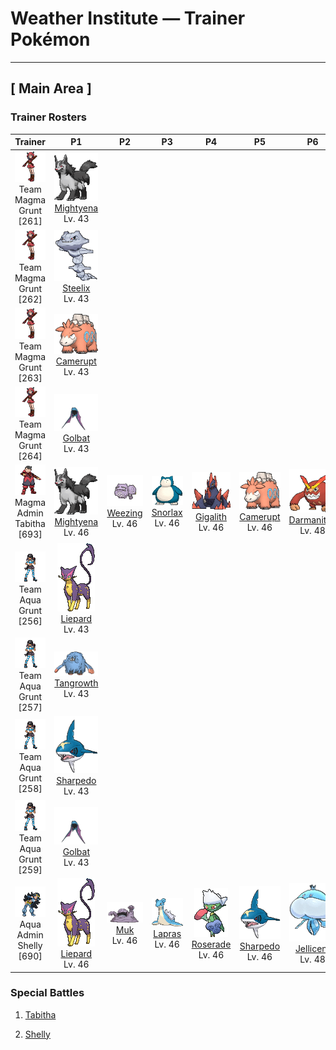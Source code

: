 # Weather Institute — Trainer Pokémon

---

## [ Main Area ]

### Trainer Rosters

| Trainer | P1 | P2 | P3 | P4 | P5 | P6 |
|:-------:|:--:|:--:|:--:|:--:|:--:|:--:|
| ![Team Magma Grunt](../../assets/trainers/magma_grunt.png "Team Magma Grunt")<br>Team Magma Grunt [261] | <div class="sprite-cell">![Mightyena](../../assets/sprites/mightyena/front.gif "Mightyena: Mightyena travel and act as a pack in the wild. The memory of its life in the wild compels the Pokémon to obey only those Trainers that it recognizes to possess superior skill.")<br>[Mightyena](../../pokemon/mightyena.md)<br>Lv. 43</div> |
| ![Team Magma Grunt](../../assets/trainers/magma_grunt.png "Team Magma Grunt")<br>Team Magma Grunt [262] | <div class="sprite-cell">![Steelix](../../assets/sprites/steelix/front.gif "Steelix: Steelix lives even further underground than Onix. This Pokémon is known to dig toward the earth’s core. There are records of this Pokémon reaching a depth of over six-tenths of a mile underground.")<br>[Steelix](../../pokemon/steelix.md)<br>Lv. 43</div> |
| ![Team Magma Grunt](../../assets/trainers/magma_grunt.png "Team Magma Grunt")<br>Team Magma Grunt [263] | <div class="sprite-cell">![Camerupt](../../assets/sprites/camerupt/front.gif "Camerupt: The humps on Camerupt’s back are formed by a transformation of its bones. They sometimes blast out molten magma. This Pokémon apparently erupts often when it is enraged.")<br>[Camerupt](../../pokemon/camerupt.md)<br>Lv. 43</div> |
| ![Team Magma Grunt](../../assets/trainers/magma_grunt.png "Team Magma Grunt")<br>Team Magma Grunt [264] | <div class="sprite-cell">![Golbat](../../assets/sprites/golbat/front.gif "Golbat: Golbat bites down on prey with its four fangs and drinks the victim’s blood. It becomes active on inky dark moonless nights, flying around to attack people and Pokémon.")<br>[Golbat](../../pokemon/golbat.md)<br>Lv. 43</div> |
| ![Magma Admin Tabitha](../../assets/important_trainers/tabitha.png "Magma Admin Tabitha")<br>Magma Admin Tabitha [693] | <div class="sprite-cell">![Mightyena](../../assets/sprites/mightyena/front.gif "Mightyena: Mightyena travel and act as a pack in the wild. The memory of its life in the wild compels the Pokémon to obey only those Trainers that it recognizes to possess superior skill.")<br>[Mightyena](../../pokemon/mightyena.md)<br>Lv. 46</div> | <div class="sprite-cell">![Weezing](../../assets/sprites/weezing/front.gif "Weezing: Weezing alternately shrinks and inflates its twin bodies to mix together toxic gases inside. The more the gases are mixed, the more powerful the toxins become. The Pokémon also becomes more putrid.")<br>[Weezing](../../pokemon/weezing.md)<br>Lv. 46</div> | <div class="sprite-cell">![Snorlax](../../assets/sprites/snorlax/front.gif "Snorlax: Snorlax’s typical day consists of nothing more than eating and sleeping. It is such a docile Pokémon that there are children who use its expansive belly as a place to play.")<br>[Snorlax](../../pokemon/snorlax.md)<br>Lv. 46</div> | <div class="sprite-cell">![Gigalith](../../assets/sprites/gigalith/front.gif "Gigalith: Compressing the energy from its internal core lets it fire off an attack capable of blowing away a mountain.")<br>[Gigalith](../../pokemon/gigalith.md)<br>Lv. 46</div> | <div class="sprite-cell">![Camerupt](../../assets/sprites/camerupt/front.gif "Camerupt: The humps on Camerupt’s back are formed by a transformation of its bones. They sometimes blast out molten magma. This Pokémon apparently erupts often when it is enraged.")<br>[Camerupt](../../pokemon/camerupt.md)<br>Lv. 46</div> | <div class="sprite-cell">![Darmanitan](../../assets/sprites/darmanitan-standard/front.gif "Darmanitan: Its internal fire burns at 2,500 degrees Fahrenheit, making enough power that it can destroy a dump truck with one punch.")<br>[Darmanitan](../../pokemon/darmanitan-standard.md)<br>Lv. 48</div> |
| ![Team Aqua Grunt](../../assets/trainers/aqua_grunt.png "Team Aqua Grunt")<br>Team Aqua Grunt [256] | <div class="sprite-cell">![Liepard](../../assets/sprites/liepard/front.gif "Liepard: Stealthily, it sneaks up on its target, striking from behind before its victim has a chance to react.")<br>[Liepard](../../pokemon/liepard.md)<br>Lv. 43</div> |
| ![Team Aqua Grunt](../../assets/trainers/aqua_grunt.png "Team Aqua Grunt")<br>Team Aqua Grunt [257] | <div class="sprite-cell">![Tangrowth](../../assets/sprites/tangrowth/front.gif "Tangrowth: Its vines grow so profusely that, in the warm season, you can’t even see its eyes.")<br>[Tangrowth](../../pokemon/tangrowth.md)<br>Lv. 43</div> |
| ![Team Aqua Grunt](../../assets/trainers/aqua_grunt.png "Team Aqua Grunt")<br>Team Aqua Grunt [258] | <div class="sprite-cell">![Sharpedo](../../assets/sprites/sharpedo/front.gif "Sharpedo: Sharpedo can swim at speeds of up to 75 mph by jetting seawater out of its backside. This Pokémon’s drawback is its inability to swim long distances.")<br>[Sharpedo](../../pokemon/sharpedo.md)<br>Lv. 43</div> |
| ![Team Aqua Grunt](../../assets/trainers/aqua_grunt.png "Team Aqua Grunt")<br>Team Aqua Grunt [259] | <div class="sprite-cell">![Golbat](../../assets/sprites/golbat/front.gif "Golbat: Golbat bites down on prey with its four fangs and drinks the victim’s blood. It becomes active on inky dark moonless nights, flying around to attack people and Pokémon.")<br>[Golbat](../../pokemon/golbat.md)<br>Lv. 43</div> |
| ![Aqua Admin Shelly](../../assets/important_trainers/shelly.png "Aqua Admin Shelly")<br>Aqua Admin Shelly [690] | <div class="sprite-cell">![Liepard](../../assets/sprites/liepard/front.gif "Liepard: Stealthily, it sneaks up on its target, striking from behind before its victim has a chance to react.")<br>[Liepard](../../pokemon/liepard.md)<br>Lv. 46</div> | <div class="sprite-cell">![Muk](../../assets/sprites/muk/front.gif "Muk: This Pokémon’s favorite food is anything that is repugnantly filthy. In dirty towns where people think nothing of throwing away litter on the streets, Muk are certain to gather.")<br>[Muk](../../pokemon/muk.md)<br>Lv. 46</div> | <div class="sprite-cell">![Lapras](../../assets/sprites/lapras/front.gif "Lapras: People have driven Lapras almost to the point of extinction. In the evenings, this Pokémon is said to sing plaintively as it seeks what few others of its kind still remain.")<br>[Lapras](../../pokemon/lapras.md)<br>Lv. 46</div> | <div class="sprite-cell">![Roserade](../../assets/sprites/roserade/front.gif "Roserade: With the movements of a dancer, it strikes with whips that are densely lined with poison thorns.")<br>[Roserade](../../pokemon/roserade.md)<br>Lv. 46</div> | <div class="sprite-cell">![Sharpedo](../../assets/sprites/sharpedo/front.gif "Sharpedo: Sharpedo can swim at speeds of up to 75 mph by jetting seawater out of its backside. This Pokémon’s drawback is its inability to swim long distances.")<br>[Sharpedo](../../pokemon/sharpedo.md)<br>Lv. 46</div> | <div class="sprite-cell">![Jellicent](../../assets/sprites/jellicent/front.gif "Jellicent: The fate of the ships and crew that wander into Jellicent’s habitat: all sunken, all lost, all vanished.")<br>[Jellicent](../../pokemon/jellicent.md)<br>Lv. 48</div> |

### Special Battles

1. [Tabitha]()

1. [Shelly]()

